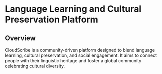 # Language Learning and Cultural Preservation Platform

## **Overview**
CloudScribe is a community-driven platform designed to blend language learning, cultural preservation, and social engagement. It aims to connect people with their linguistic heritage and foster a global community celebrating cultural diversity.